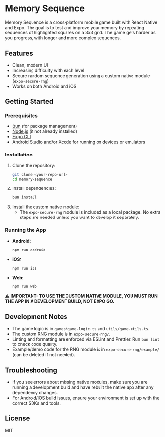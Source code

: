 # Memory Sequence

Memory Sequence is a cross-platform mobile game built with React Native and Expo. The goal is to test and improve your memory by repeating sequences of highlighted squares on a 3x3 grid. The game gets harder as you progress, with longer and more complex sequences.

## Features

- Clean, modern UI
- Increasing difficulty with each level
- Secure random sequence generation using a custom native module (`expo-secure-rng`)
- Works on both Android and iOS

## Getting Started

### Prerequisites

- [Bun](https://bun.sh/) (for package management)
- [Node.js](https://nodejs.org/) (if not already installed)
- [Expo CLI](https://docs.expo.dev/get-started/installation/)
- Android Studio and/or Xcode for running on devices or emulators

### Installation

1. Clone the repository:
   ```sh
   git clone <your-repo-url>
   cd memory-sequence
   ```
2. Install dependencies:
   ```sh
   bun install
   ```
3. Install the custom native module:
   - The `expo-secure-rng` module is included as a local package. No extra steps are needed unless you want to develop it separately.

### Running the App

- **Android:**
  ```sh
  npm run android
  ```
- **iOS:**
  ```sh
  npm run ios
  ```
- **Web:**
  ```sh
  npm run web
  ```

**⚠️ IMPORTANT:**
**TO USE THE CUSTOM NATIVE MODULE, YOU MUST RUN THE APP IN A DEVELOPMENT BUILD, NOT EXPO GO.**

## Development Notes

- The game logic is in `games/game-logic.ts` and `utils/game-utils.ts`.
- The custom RNG module is in `expo-secure-rng/`.
- Linting and formatting are enforced via ESLint and Prettier. Run `bun lint` to check code quality.
- Example/demo code for the RNG module is in `expo-secure-rng/example/` (can be deleted if not needed).

## Troubleshooting

- If you see errors about missing native modules, make sure you are running a development build and have rebuilt the native app after any dependency changes.
- For Android/iOS build issues, ensure your environment is set up with the correct SDKs and tools.

## License

MIT

